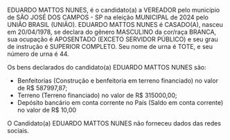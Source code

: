 EDUARDO MATTOS NUNES, é o candidato(a) a VEREADOR pelo município de SÃO JOSÉ DOS CAMPOS - SP na eleição MUNICIPAL de 2024 pelo UNIÃO BRASIL (UNIÃO). EDUARDO MATTOS NUNES é CASADO(A), nasceu em 20/04/1978, se declara do gênero MASCULINO da cor/raça BRANCA, sua ocupação é APOSENTADO (EXCETO SERVIDOR PÚBLICO) e seu grau de instrução é SUPERIOR COMPLETO. Seu nome de urna é TOTE, e seu número de urna é 44.

Os bens declarados do candidato(a) EDUARDO MATTOS NUNES são: 
- Benfeitorias (Construção e benfeitoria em terreno  financiado) no valor de R$ 587997,87;
- Terreno (Terreno financiado) no valor de R$ 315000,00;
- Depósito bancário em conta corrente no País (Saldo em conta corrente) no valor de R$ 10,00

O Candidato(a) EDUARDO MATTOS NUNES não forneceu dados das redes sociais.